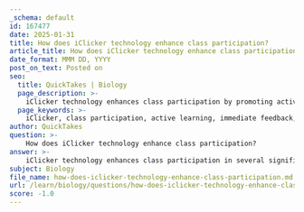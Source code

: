 ```yaml
---
_schema: default
id: 167477
date: 2025-01-31
title: How does iClicker technology enhance class participation?
article_title: How does iClicker technology enhance class participation?
date_format: MMM DD, YYYY
post_on_text: Posted on
seo:
  title: QuickTakes | Biology
  page_description: >-
    iClicker technology enhances class participation by promoting active involvement, providing immediate feedback, increasing attendance, fostering engagement through interactive tools, and accommodating diverse learning styles, while also presenting challenges such as over-reliance on technology and potential distractions.
  page_keywords: >-
    iClicker, class participation, active learning, immediate feedback, attendance tracking, student engagement, learning styles, interactive polling, technology in education, challenges of iClicker
author: QuickTakes
question: >-
    How does iClicker technology enhance class participation?
answer: >-
    iClicker technology enhances class participation in several significant ways:\n\n1. **Active Participation**: By allowing students to respond to questions in real-time during lectures, iClicker promotes active involvement. This interactivity encourages students to engage with the material, think critically, and articulate their understanding, rather than passively listening to the lecture.\n\n2. **Immediate Feedback**: Instructors can instantly assess student comprehension through the responses collected via iClicker. This immediate feedback loop enables educators to adjust their teaching strategies on the fly, addressing misconceptions or areas of confusion right away. For example, if a majority of students answer a question incorrectly, the instructor can revisit that topic immediately.\n\n3. **Increased Attendance**: The use of iClicker for tracking attendance can motivate students to attend classes regularly, as participation often contributes to their overall grade. This increased attendance can lead to better academic performance, as students are more likely to engage with the course material when they are present.\n\n4. **Enhanced Engagement**: iClicker facilitates interactive polling and quizzes, which can make lectures more dynamic and engaging. This interactive approach not only keeps students attentive but also fosters a collaborative learning environment where students feel more connected to the course content and their peers.\n\n5. **Support for Diverse Learning Styles**: The technology accommodates various learning preferences by allowing students to express their understanding in different ways, whether through multiple-choice questions, true/false statements, or open-ended responses.\n\nHowever, there are challenges associated with iClicker technology that educators must consider:\n\n- **Over-reliance on Technology**: Instructors may become overly dependent on iClicker for gauging student understanding, potentially neglecting other valuable assessment methods or forms of interaction that could enrich the learning experience.\n\n- **Distraction**: The use of personal devices for iClicker can lead to distractions if students are tempted to use them for non-academic purposes during class.\n\n- **Learning Curve**: Some students may struggle with the technology initially, which could lead to frustration and disengagement if they are not adequately supported in learning how to use the system.\n\nIn summary, while iClicker technology offers numerous benefits for enhancing student engagement and participation, it also presents challenges that educators must navigate to ensure an effective learning environment.
subject: Biology
file_name: how-does-iclicker-technology-enhance-class-participation.md
url: /learn/biology/questions/how-does-iclicker-technology-enhance-class-participation
score: -1.0
---
```


&nbsp;